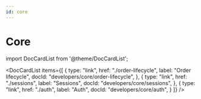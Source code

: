 ```yaml
---
id: core
---
```


# Core

import DocCardList from '@theme/DocCardList';

<DocCardList
items={[
{
type: "link",
href: "./order-lifecycle",
label: "Order lifecycle",
docId: "developers/core/order-lifecycle",
},
{
type: "link",
href: "./sessions",
label: "Sessions",
docId: "developers/core/sessions",
},
{
type: "link",
href: "./auth",
label: "Auth",
docId: "developers/core/auth",
}
]}
/>